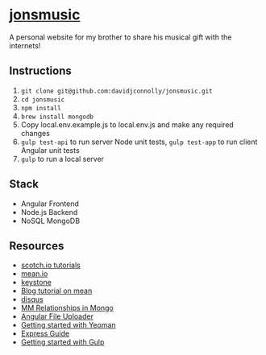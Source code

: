 [jonsmusic](http://jonsmusic.herokuapp.com/)
=========

A personal website for my brother to share his musical gift with the internets!

## Instructions
1. `git clone git@github.com:davidjconnolly/jonsmusic.git`
2. `cd jonsmusic`
3. `npm install`
4. `brew install mongodb`
5. Copy local.env.example.js to local.env.js and make any required changes
6. `gulp test-api` to run server Node unit tests, `gulp test-app` to run client Angular unit tests
7. `gulp` to run a local server

## Stack
* Angular Frontend
* Node.js Backend
* NoSQL MongoDB

## Resources
* [scotch.io tutorials](http://scotch.io/tutorials)
* [mean.io](http://mean.io/)
* [keystone](http://keystonejs.com/)
* [Blog tutorial on mean](http://howtonode.org/express-mongodb)
* [disqus](http://disqus.com/)
* [MM Relationships in Mongo](http://blog.markstarkman.com/blog/2011/09/15/mongodb-many-to-many-relationship-data-modeling/)
* [Angular File Uploader](http://github.com/danialfarid/angular-file-upload)
* [Getting started with Yeoman](http://yeoman.io/learning/)
* [Express Guide](http://expressjs.com/guide.html)
* [Getting started with Gulp](http://travismaynard.com/writing/getting-started-with-gulp)
